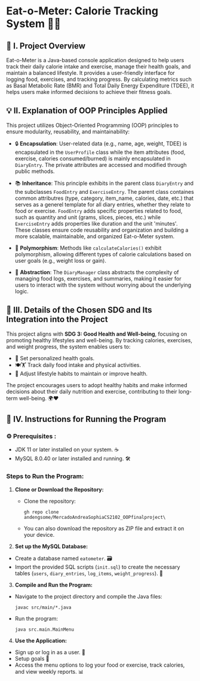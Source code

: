 # Eat-o-Meter: Calorie Tracking System 🍏🥗

## 📝 I. Project Overview 
Eat-o-Meter is a Java-based console application designed to help users track their daily calorie intake and exercise, manage their health goals, and maintain a balanced lifestyle. It provides a user-friendly interface for logging food, exercises, and tracking progress. By calculating metrics such as Basal Metabolic Rate (BMR) and Total Daily Energy Expenditure (TDEE), it helps users make informed decisions to achieve their fitness goals.

## 💡 II. Explanation of OOP Principles Applied 
This project utilizes Object-Oriented Programming (OOP) principles to ensure modularity, reusability, and maintainability:
- 🔒 **Encapsulation**: User-related data (e.g., name, age, weight, TDEE) is encapsulated in the `UserProfile` class while the item attributes (food, exercise, calories consumed/burned) is mainly encapsulated in `DiaryEntry`. The private attributes are accessed and modified through public methods.
   
- 📚 **Inheritance**: This principle exhibits in the parent class `DiaryEntry` and the subclasses `FoodEntry` and `ExerciseEntry`. The parent class containes common attributres (type, category, item_name, calories, date, etc.) that serves as a generel template for all diary entries, whether they relate to food or exercise. `FoodEntry` adds specific properties related to food, such as quantity and unit (grams, slices, pieces, etc.) while `ExerciseEntry` adds properties like duration and the unit 'minutes'. These classes ensure code reusability and organization and building a more scalable, maintainable, and organized Eat-o-Meter system.
  
- 🔄 **Polymorphism**: Methods like `calculateCalories()` exhibit polymorphism, allowing different types of calorie calculations based on user goals (e.g., weight loss or gain).
  
- 🧩 **Abstraction**: The `DiaryManager` class abstracts the complexity of managing food logs, exercises, and summaries, making it easier for users to interact with the system without worrying about the underlying logic. 

## 🌱 III. Details of the Chosen SDG and Its Integration into the Project 
This project aligns with **SDG 3: Good Health and Well-being**, focusing on promoting healthy lifestyles and well-being. By tracking calories, exercises, and weight progress, the system enables users to:
- 🎯 Set personalized health goals. 
- 🍽️🏋️ Track daily food intake and physical activities. 
- 💪 Adjust lifestyle habits to maintain or improve health. 

The project encourages users to adopt healthy habits and make informed decisions about their daily nutrition and exercise, contributing to their long-term well-being. 🌍❤️

## 🚀 IV. Instructions for Running the Program 

### ⚙️ Prerequisites :
- JDK 11 or later installed on your system. ☕
- MySQL 8.0.40 or later installed and running. 🛠️

### Steps to Run the Program:
1. **Clone or Download the Repository:**
   - Clone the repository:
     ```
     gh repo clone andengsome/MercadoAndreaSophiaCS2102_OOPfinalproject\
     ```

   - You can also download the repository as ZIP file and extract it on your device.

2. **Set up the MySQL Database:**
- Create a database named `eatometer`. 🗃️
- Import the provided SQL scripts (`init.sql`) to create the necessary tables (`users`, `diary_entries`, `log_items`, `weight_progress`). 📑

3. **Compile and Run the Program:**
- Navigate to the project directory and compile the Java files:
  ```
  javac src/main/*.java
  ```
- Run the program:
  ```
  java src.main.MainMenu
  ```

4. **Use the Application:**
- Sign up or log in as a user. 🔑
- Setup goals 🎯
- Access the menu options to log your food or exercise, track calories, and view weekly reports. 📊
